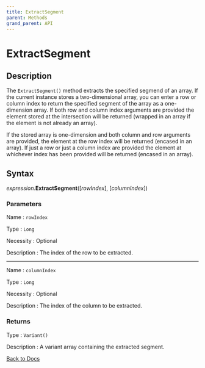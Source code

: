 ```yaml
---
title: ExtractSegment
parent: Methods
grand_parent: API
---
```


# ExtractSegment

## Description
The `ExtractSegment()` method extracts the specified segmend of an array. If the current instance stores a two-dimensional array, you can enter a row or column index to return the specified segment of the array as a one-dimension array. If both row and column index arguments are provided the element stored at the intersection will be returned (wrapped in an array if the element is not already an array). 

If the stored array is one-dimension and both column and row arguments are provided, the element at the row index will be returned (encased in an array). If just a row or just a column index are provided the element at whichever index has been provided will be returned (encased in an array).

## Syntax

*expression*.**ExtractSegment**([*rowIndex*], [*columnIndex*])

### Parameters

Name 
: `rowIndex`

Type
: `Long`

Necessity
: Optional

Description
: The index of the row to be extracted. 

---

Name 
: `columnIndex`

Type
: `Long`

Necessity
: Optional

Description
: The index of the column to be extracted. 

### Returns

Type
: `Variant()`

Description
: A variant array containing the extracted segment.


[Back to Docs](https://senipah.github.io/VBA-Better-Array/)
